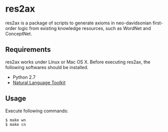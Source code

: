 # res2ax

res2ax is a package of scripts to generate axioms in neo-davidsonian first-order logic from existing knowledge resources, such as WordNet and ConceptNet.


## Requirements
res2ax works under Linux or Mac OS X.
Before executing res2ax, the following softwares should be installed.

- Python 2.7
- [Natural Language Toolkit](http://www.nltk.org/)


## Usage

Execute following commands:

    $ make wn
    $ make cn
